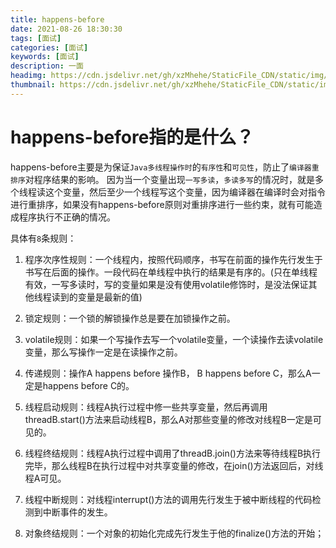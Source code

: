 ```yaml
---
title: happens-before
date: 2021-08-26 18:30:30
tags: [面试]
categories: [面试]
keywords: [面试]
description: 一面
headimg: https://cdn.jsdelivr.net/gh/xzMhehe/StaticFile_CDN/static/img/202108261831887.png
thumbnail: https://cdn.jsdelivr.net/gh/xzMhehe/StaticFile_CDN/static/img/202108261831887.png
---
```

# happens-before指的是什么？
happens-before主要是为保证`Java多线程操作时`的`有序性`和`可见性`，防止了`编译器重排序`对程序结果的影响。 因为当一个变量出现`一写多读`，`多读多写`的情况时，就是多个线程读这个变量，然后至少一个线程写这个变量，因为编译器在编译时会对指令进行重排序，如果没有happens-before原则对重排序进行一些约束，就有可能造成程序执行不正确的情况。

具体有`8`条规则：       

1. 程序次序性规则：一个线程内，按照代码顺序，书写在前面的操作先行发生于书写在后面的操作。一段代码在单线程中执行的结果是有序的。(只在单线程有效，一写多读时，写的变量如果是没有使用volatile修饰时，是没法保证其他线程读到的变量是最新的值)

2. 锁定规则：一个锁的解锁操作总是要在加锁操作之前。

3. volatile规则：如果一个写操作去写一个volatile变量，一个读操作去读volatile变量，那么写操作一定是在读操作之前。

4. 传递规则：操作A happens before 操作B， B happens before C，那么A一定是happens before C的。

5. 线程启动规则：线程A执行过程中修一些共享变量，然后再调用threadB.start()方法来启动线程B，那么A对那些变量的修改对线程B一定是可见的。

6. 线程终结规则：线程A执行过程中调用了threadB.join()方法来等待线程B执行完毕，那么线程B在执行过程中对共享变量的修改，在join()方法返回后，对线程A可见。

7. 线程中断规则：对线程interrupt()方法的调用先行发生于被中断线程的代码检测到中断事件的发生。

8. 对象终结规则：一个对象的初始化完成先行发生于他的finalize()方法的开始；